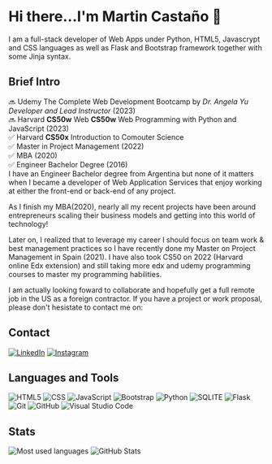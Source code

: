 # Hi there...I'm Martin Castaño 👋

I am a full-stack developer of Web Apps under Python, HTML5, Javascrypt and CSS languages as well as Flask and Bootstrap framework together with some Jinja syntax.

## Brief Intro
:soon: Udemy The Complete Web Development Bootcamp by *Dr. Angela Yu
Developer and Lead Instructor* (2023)  
:soon: Harvard __CS50w__ Web __CS50w__ Web Programming with Python and JavaScript (2023)  
:white_check_mark: Harvard __CS50x__ Introduction to Comouter Science  
:white_check_mark: Master in Project Management  (2022)  
:white_check_mark: MBA  (2020)  
:white_check_mark: Engineer Bachelor Degree  (2016)  
I have an Engineer Bachelor degree from Argentina but none of it matters when I became a developer of Web Application Services that enjoy working at either the front-end or back-end of any project.

As I finish my MBA(2020), nearly all my recent projects have been around entrepreneurs scaling their business models and getting into this world of technology!

Later on, I realized that to leverage my career I should focus on team work & best management practices so I have recently done my Master on Project Management in Spain (2021). I have also took CS50 on 2022 (Harvard online Edx extension) and still taking more edx and udemy programming courses to master my programming habilities.

I am actually looking foward to collaborate and hopefully get a full remote job in the US as a foreign contractor. If you have a project or work proposal, please don't hesistate to contact me on:

## Contact
<a href="https://www.linkedin.com/in/martincastano/"> ![LinkedIn](https://img.shields.io/badge/LinkedIn-0077B5?style=for-the-badge&logo=linkedin&logoColor=white)</a>
<a href="https://www.instagram.com/ing_castano/">![Instagram](https://img.shields.io/badge/Instagram-E4405F?style=for-the-badge&logo=instagram&logoColor=white)</a>

## Languages and Tools  
![HTML5](https://img.shields.io/badge/html5-%23E34F26.svg?style=for-the-badge&logo=html5&logoColor=white) 
![CSS](https://img.shields.io/badge/CSS3-1572B6?style=for-the-badge&logo=css3&logoColor=white)
![JavaScript](https://img.shields.io/badge/javascript-%23323330.svg?style=for-the-badge&logo=javascript&logoColor=%23F7DF1E) 
![Bootstrap](https://img.shields.io/badge/bootstrap-%23563D7C.svg?style=for-the-badge&logo=bootstrap&logoColor=white) 
![Python](https://img.shields.io/badge/python-%2314354C.svg?style=for-the-badge&logo=python&logoColor=white) 
![SQLITE](https://img.shields.io/badge/SQLite-07405E?style=for-the-badge&logo=sqlite&logoColor=white)
![Flask](https://img.shields.io/badge/Flask-000000?style=for-the-badge&logo=flask&logoColor=white)
![Git](https://img.shields.io/badge/git-%23F05033.svg?style=for-the-badge&logo=git&logoColor=white)
![GitHub](https://img.shields.io/badge/github-%23121011.svg?style=for-the-badge&logo=github&logoColor=white) 
![Visual Studio Code](https://img.shields.io/badge/VisualStudioCode-0078d7.svg?style=for-the-badge&logo=visual-studio-code&logoColor=white) 

## Stats
![Most used languages](https://github-readme-stats.vercel.app/api/top-langs/?username=ing-castano)
![GitHub Stats](https://github-readme-stats.vercel.app/api?username=ing-castano)
